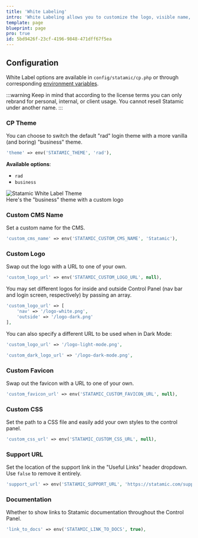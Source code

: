 ```yaml
---
title: 'White Labeling'
intro: 'White Labeling allows you to customize the logo, visible name, and basic theme of the CMS throughout the control panel.'
template: page
blueprint: page
pro: true
id: 5bd9426f-23cf-4196-9848-471dff67f5ea
---
```


## Configuration

White Label options are available in `config/statamic/cp.php` or through corresponding [environment variables](configuration#environment-variables).

:::warning
Keep in mind that according to the license terms you can only rebrand for personal, internal, or client usage. You cannot resell Statamic under another name.
:::

### CP Theme

You can choose to switch the default "rad" login theme with a more vanilla (and boring) "business" theme.

``` php
'theme' => env('STATAMIC_THEME', 'rad'),
```

**Available options**:

- `rad`
- `business`

<div class="screenshot">
    <img src="/img/white-label-login.png" alt="Statamic White Label Theme">
    <div class="caption">Here's the "business" theme with a custom logo</div>
</div>

### Custom CMS Name

Set a custom name for the CMS.

``` php
'custom_cms_name' => env('STATAMIC_CUSTOM_CMS_NAME', 'Statamic'),
```

### Custom Logo

Swap out the logo with a URL to one of your own.

``` php
'custom_logo_url' => env('STATAMIC_CUSTOM_LOGO_URL', null),
```

You may set different logos for inside and outside Control Panel (nav bar and login screen, respectively) by passing an array.

``` php
'custom_logo_url' => [
    'nav' => '/logo-white.png',
    'outside' => '/logo-dark.png'
],
```

You can also specify a different URL to be used when in Dark Mode:

``` php
'custom_logo_url' => '/logo-light-mode.png',

'custom_dark_logo_url' => '/logo-dark-mode.png',
```

### Custom Favicon

Swap out the favicon with a URL to one of your own.

``` php
'custom_favicon_url' => env('STATAMIC_CUSTOM_FAVICON_URL', null),
```
### Custom CSS

Set the path to a CSS file and easily add your own styles to the control panel.

``` php
'custom_css_url' => env('STATAMIC_CUSTOM_CSS_URL', null),
```

### Support URL

Set the location of the support link in the "Useful Links" header dropdown. Use `false` to remove it entirely.

```php
'support_url' => env('STATAMIC_SUPPORT_URL', 'https://statamic.com/support'),
```

### Documentation

Whether to show links to Statamic documentation throughout the Control Panel.

```php
'link_to_docs' => env('STATAMIC_LINK_TO_DOCS', true),
```
